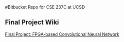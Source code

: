 #Bitbucket Repo for CSE 237C at UCSD

## Final Project Wiki
[Final Project: FPGA-based Convolutional Neural Network](https://bitbucket.org/will_zegers/cse237c_wzegers/wiki/Home)